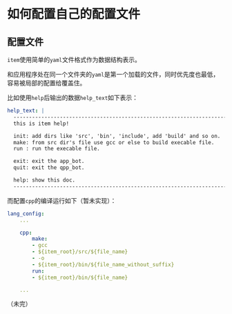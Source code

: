 如何配置自己的配置文件
===========================

配置文件
---------------------------
`item`使用简单的`yaml`文件格式作为数据结构表示。

和应用程序处在同一个文件夹的`yaml`是第一个加载的文件，同时优先度也最低，容易被局部的配置给覆盖住。

比如使用`help`后输出的数据`help_text`如下表示：
``` yaml
help_text: |
  ---------------------------------------------------------------------
  this is item help!

  init: add dirs like 'src', 'bin', 'include', add 'build' and so on.
  make: from src dir's file use gcc or else to build execable file.
  run : run the execable file.

  exit: exit the app_bot.
  quit: exit the qpp_bot.

  help: show this doc.
  ---------------------------------------------------------------------
```

而配置`cpp`的编译运行如下（暂未实现）：
``` yaml
lang_config:
    ...

    cpp:
        make:
        - gcc
        - ${item_root}/src/${file_name}
        - -o
        - ${item_root}/bin/${file_name_without_suffix}
        run:
        - ${item_root}/bin/${file_name}

    ...
```

（未完）
